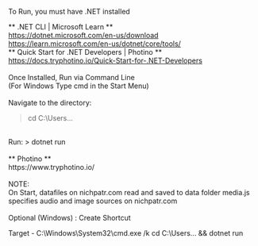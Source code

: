 To Run, you must have .NET installed

** .NET CLI | Microsoft Learn  ** <br>
https://dotnet.microsoft.com/en-us/download
https://learn.microsoft.com/en-us/dotnet/core/tools/
<br>
** Quick Start for .NET Developers | Photino ** <br>
https://docs.tryphotino.io/Quick-Start-for-.NET-Developers
<br>
<br>
Once Installed, Run via Command Line<br>
(For Windows Type cmd in the Start Menu)<br>
<br>
Navigate to the directory:
>cd C:\Users\...
<br>
Run:
> dotnet run
<br>
<br>
** Photino **<br>
https://www.tryphotino.io/
<br>
<br>
NOTE:<br>
On Start, datafiles on nichpatr.com read and saved to data folder
media.js specifies audio and image sources on nichpatr.com
<br>
<br>
Optional (Windows) : Create Shortcut

Target - C:\Windows\System32\cmd.exe /k cd C:\Users\... && dotnet run
